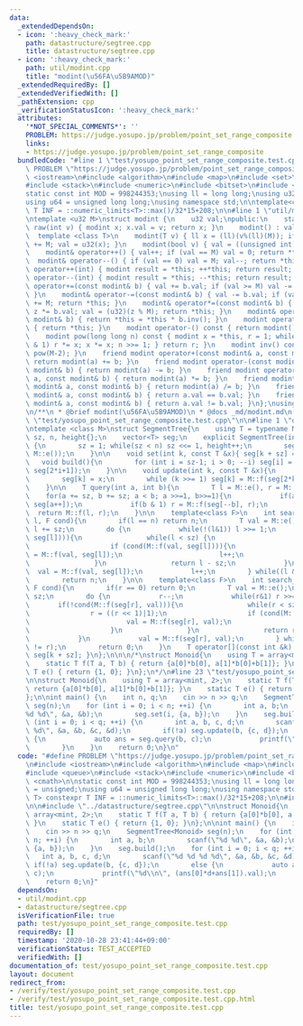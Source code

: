 ```yaml
---
data:
  _extendedDependsOn:
  - icon: ':heavy_check_mark:'
    path: datastructure/segtree.cpp
    title: datastructure/segtree.cpp
  - icon: ':heavy_check_mark:'
    path: util/modint.cpp
    title: "modint(\u56FA\u5B9AMOD)"
  _extendedRequiredBy: []
  _extendedVerifiedWith: []
  _pathExtension: cpp
  _verificationStatusIcon: ':heavy_check_mark:'
  attributes:
    '*NOT_SPECIAL_COMMENTS*': ''
    PROBLEM: https://judge.yosupo.jp/problem/point_set_range_composite
    links:
    - https://judge.yosupo.jp/problem/point_set_range_composite
  bundledCode: "#line 1 \"test/yosupo_point_set_range_composite.test.cpp\"\n#define\
    \ PROBLEM \"https://judge.yosupo.jp/problem/point_set_range_composite\"\n#include\
    \ <iostream>\n#include <algorithm>\n#include <map>\n#include <set>\n#include <queue>\n\
    #include <stack>\n#include <numeric>\n#include <bitset>\n#include <cmath>\n\n\
    static const int MOD = 998244353;\nusing ll = long long;\nusing u32 = unsigned;\n\
    using u64 = unsigned long long;\nusing namespace std;\n\ntemplate<class T> constexpr\
    \ T INF = ::numeric_limits<T>::max()/32*15+208;\n\n#line 1 \"util/modint.cpp\"\
    \ntemplate <u32 M>\nstruct modint {\n    u32 val;\npublic:\n    static modint\
    \ raw(int v) { modint x; x.val = v; return x; }\n    modint() : val(0) {}\n  \
    \  template <class T>\n    modint(T v) { ll x = (ll)(v%(ll)(M)); if (x < 0) x\
    \ += M; val = u32(x); }\n    modint(bool v) { val = ((unsigned int)(v) % M); }\n\
    \    modint& operator++() { val++; if (val == M) val = 0; return *this; }\n  \
    \  modint& operator--() { if (val == 0) val = M; val--; return *this; }\n    modint\
    \ operator++(int) { modint result = *this; ++*this; return result; }\n    modint\
    \ operator--(int) { modint result = *this; --*this; return result; }\n    modint&\
    \ operator+=(const modint& b) { val += b.val; if (val >= M) val -= M; return *this;\
    \ }\n    modint& operator-=(const modint& b) { val -= b.val; if (val >= M) val\
    \ += M; return *this; }\n    modint& operator*=(const modint& b) { u64 z = val;\
    \ z *= b.val; val = (u32)(z % M); return *this; }\n    modint& operator/=(const\
    \ modint& b) { return *this = *this * b.inv(); }\n    modint operator+() const\
    \ { return *this; }\n    modint operator-() const { return modint() - *this; }\n\
    \    modint pow(long long n) const { modint x = *this, r = 1; while (n) { if (n\
    \ & 1) r *= x; x *= x; n >>= 1; } return r; }\n    modint inv() const { return\
    \ pow(M-2); }\n    friend modint operator+(const modint& a, const modint& b) {\
    \ return modint(a) += b; }\n    friend modint operator-(const modint& a, const\
    \ modint& b) { return modint(a) -= b; }\n    friend modint operator*(const modint&\
    \ a, const modint& b) { return modint(a) *= b; }\n    friend modint operator/(const\
    \ modint& a, const modint& b) { return modint(a) /= b; }\n    friend bool operator==(const\
    \ modint& a, const modint& b) { return a.val == b.val; }\n    friend bool operator!=(const\
    \ modint& a, const modint& b) { return a.val != b.val; }\n};\nusing mint = modint<MOD>;\n\
    \n/**\n * @brief modint(\u56FA\u5B9AMOD)\n * @docs _md/modint.md\n */\n#line 21\
    \ \"test/yosupo_point_set_range_composite.test.cpp\"\n\n#line 1 \"datastructure/segtree.cpp\"\
    \ntemplate <class M>\nstruct SegmentTree{\n    using T = typename M::T;\n    int\
    \ sz, n, height{};\n    vector<T> seg;\n    explicit SegmentTree(int n) : n(n)\
    \ {\n        sz = 1; while(sz < n) sz <<= 1, height++;\n        seg.assign(2*sz,\
    \ M::e());\n    }\n\n    void set(int k, const T &x){ seg[k + sz] = x; }\n\n \
    \   void build(){\n        for (int i = sz-1; i > 0; --i) seg[i] = M::f(seg[2*i],\
    \ seg[2*i+1]);\n    }\n\n    void update(int k, const T &x){\n        k += sz;\n\
    \        seg[k] = x;\n        while (k >>= 1) seg[k] = M::f(seg[2*k], seg[2*k+1]);\n\
    \    }\n\n    T query(int a, int b){\n        T l = M::e(), r = M::e();\n    \
    \    for(a += sz, b += sz; a < b; a >>=1, b>>=1){\n            if(a & 1) l = M::f(l,\
    \ seg[a++]);\n            if(b & 1) r = M::f(seg[--b], r);\n        }\n      \
    \  return M::f(l, r);\n    }\n\n    template<class F>\n    int search_right(int\
    \ l, F cond){\n        if(l == n) return n;\n        T val = M::e();\n       \
    \ l += sz;\n        do {\n            while(!(l&1)) l >>= 1;\n            if(!cond(M::f(val,\
    \ seg[l]))){\n                while(l < sz) {\n                    l <<= 1;\n\
    \                    if (cond(M::f(val, seg[l]))){\n                        val\
    \ = M::f(val, seg[l]);\n                        l++;\n                    }\n\
    \                }\n                return l - sz;\n            }\n          \
    \  val = M::f(val, seg[l]);\n            l++;\n        } while((l & -l) != l);\n\
    \        return n;\n    }\n\n    template<class F>\n    int search_left(int r,\
    \ F cond){\n        if(r == 0) return 0;\n        T val = M::e();\n        r +=\
    \ sz;\n        do {\n            r--;\n            while(r&1) r >>= 1;\n     \
    \       if(!cond(M::f(seg[r], val))){\n                while(r < sz) {\n     \
    \               r = ((r << 1)|1);\n                    if (cond(M::f(seg[r], val))){\n\
    \                        val = M::f(seg[r], val);\n                        r--;\n\
    \                    }\n                }\n                return r + 1 - sz;\n\
    \            }\n            val = M::f(seg[r], val);\n        } while((r & -r)\
    \ != r);\n        return 0;\n    }\n    T operator[](const int &k) const { return\
    \ seg[k + sz]; }\n};\n\n\n/*\nstruct Monoid{\n    using T = array<mint, 2>;\n\
    \    static T f(T a, T b) { return {a[0]*b[0], a[1]*b[0]+b[1]}; }\n    static\
    \ T e() { return {1, 0}; }\n};\n*/\n#line 23 \"test/yosupo_point_set_range_composite.test.cpp\"\
    \n\nstruct Monoid{\n    using T = array<mint, 2>;\n    static T f(T a, T b) {\
    \ return {a[0]*b[0], a[1]*b[0]+b[1]}; }\n    static T e() { return {1, 0}; }\n\
    };\n\nint main() {\n    int n, q;\n    cin >> n >> q;\n    SegmentTree<Monoid>\
    \ seg(n);\n    for (int i = 0; i < n; ++i) {\n        int a, b;\n        scanf(\"\
    %d %d\", &a, &b);\n        seg.set(i, {a, b});\n    }\n    seg.build();\n    for\
    \ (int i = 0; i < q; ++i) {\n        int a, b, c, d;\n        scanf(\"%d %d %d\
    \ %d\", &a, &b, &c, &d);\n        if(!a) seg.update(b, {c, d});\n        else\
    \ {\n            auto ans = seg.query(b, c);\n            printf(\"%d\\n\", (ans[0]*d+ans[1]).val);\n\
    \        }\n    }\n    return 0;\n}\n"
  code: "#define PROBLEM \"https://judge.yosupo.jp/problem/point_set_range_composite\"\
    \n#include <iostream>\n#include <algorithm>\n#include <map>\n#include <set>\n\
    #include <queue>\n#include <stack>\n#include <numeric>\n#include <bitset>\n#include\
    \ <cmath>\n\nstatic const int MOD = 998244353;\nusing ll = long long;\nusing u32\
    \ = unsigned;\nusing u64 = unsigned long long;\nusing namespace std;\n\ntemplate<class\
    \ T> constexpr T INF = ::numeric_limits<T>::max()/32*15+208;\n\n#include \"../util/modint.cpp\"\
    \n\n#include \"../datastructure/segtree.cpp\"\n\nstruct Monoid{\n    using T =\
    \ array<mint, 2>;\n    static T f(T a, T b) { return {a[0]*b[0], a[1]*b[0]+b[1]};\
    \ }\n    static T e() { return {1, 0}; }\n};\n\nint main() {\n    int n, q;\n\
    \    cin >> n >> q;\n    SegmentTree<Monoid> seg(n);\n    for (int i = 0; i <\
    \ n; ++i) {\n        int a, b;\n        scanf(\"%d %d\", &a, &b);\n        seg.set(i,\
    \ {a, b});\n    }\n    seg.build();\n    for (int i = 0; i < q; ++i) {\n     \
    \   int a, b, c, d;\n        scanf(\"%d %d %d %d\", &a, &b, &c, &d);\n       \
    \ if(!a) seg.update(b, {c, d});\n        else {\n            auto ans = seg.query(b,\
    \ c);\n            printf(\"%d\\n\", (ans[0]*d+ans[1]).val);\n        }\n    }\n\
    \    return 0;\n}"
  dependsOn:
  - util/modint.cpp
  - datastructure/segtree.cpp
  isVerificationFile: true
  path: test/yosupo_point_set_range_composite.test.cpp
  requiredBy: []
  timestamp: '2020-10-28 23:41:44+09:00'
  verificationStatus: TEST_ACCEPTED
  verifiedWith: []
documentation_of: test/yosupo_point_set_range_composite.test.cpp
layout: document
redirect_from:
- /verify/test/yosupo_point_set_range_composite.test.cpp
- /verify/test/yosupo_point_set_range_composite.test.cpp.html
title: test/yosupo_point_set_range_composite.test.cpp
---
```

